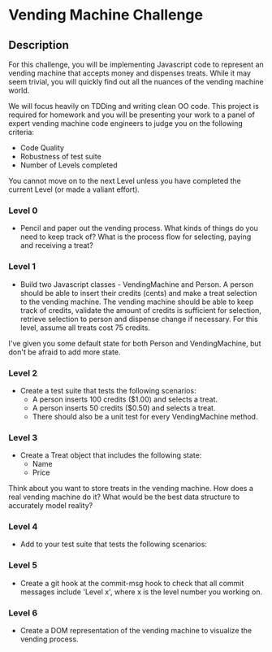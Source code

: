 # Vending Machine Challenge

## Description
For this challenge, you will be implementing Javascript code to represent an vending machine that accepts money and dispenses treats. While it may seem trivial, you will quickly find out all the nuances of the vending machine world.

We will focus heavily on TDDing and writing clean OO code. This project is required for homework and you will be presenting your work to a panel of expert vending machine code engineers to judge you on the following criteria:
* Code Quality
* Robustness of test suite
* Number of Levels completed

You cannot move on to the next Level unless you have completed the current Level (or made a valiant effort).

### Level 0
* Pencil and paper out the vending process. What kinds of things do you need to keep track of? What is the process flow for selecting, paying and receiving a treat?

### Level 1
* Build two Javascript classes - VendingMachine and Person. A
person should be able to insert their credits (cents) and make a treat selection to the vending machine. The vending machine should be able to keep track of credits, validate the amount of credits is sufficient for selection, retrieve selection to person and dispense change if necessary. For this level, assume all treats cost 75 credits.

I've given you some default state for both Person and VendingMachine, but don't be afraid to add more state.

### Level 2
* Create a test suite that tests the following scenarios:
  * A person inserts 100 credits ($1.00) and selects a treat.
  * A person inserts 50 credits ($0.50) and selects a treat.
  * There should also be a unit test for every VendingMachine method.

### Level 3
* Create a Treat object that includes the following state:
  * Name
  * Price

Think about you want to store treats in the vending machine. How does a real vending machine do it? What would be the best data structure to accurately model reality?

### Level 4
* Add to your test suite that tests the following scenarios:

### Level 5
* Create a git hook at the commit-msg hook to check that all commit messages include 'Level x', where x is the level number you working on.

### Level 6
* Create a DOM representation of the vending machine to visualize the vending process.
